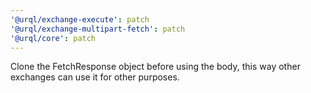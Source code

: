 ```yaml
---
'@urql/exchange-execute': patch
'@urql/exchange-multipart-fetch': patch
'@urql/core': patch
---
```


Clone the FetchResponse object before using the body, this way other exchanges can use it for other purposes.
